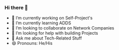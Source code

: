### Hi there 👋

- 🔭 I’m currently working on Self-Project's 
- 🌱 I’m currently learning ADDS
- 👯 I’m looking to collaborate on Network Companies 
- 🤔 I’m looking for help with building Projects
- 💬 Ask me about Tech-Related Stuff
- 😄 Pronouns: He/His
